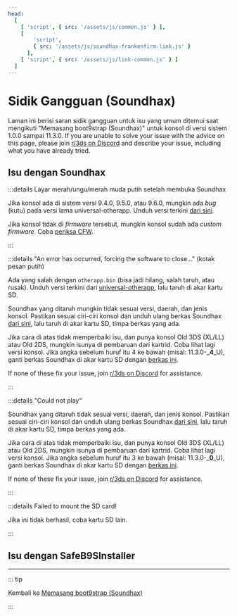 ```yaml
---
head:
  [
    [ 'script', { src: '/assets/js/common.js' } ],
    [
        'script',
        { src: '/assets/js/soundhax-frankenfirm-link.js' }
      ],
    [ 'script', { src: '/assets/js/link-common.js' } ]
  ]
---
```


# Sidik Gangguan (Soundhax)

Laman ini berisi saran sidik gangguan untuk isu yang umum ditemui saat mengikuti "Memasang boot9strap (Soundhax)" untuk konsol di versi sistem 1.0.0 sampai 11.3.0. If you are unable to solve your issue with the advice on this page, please join [r/3ds on Discord](https://discord.gg/3ds) and describe your issue, including what you have already tried.

## Isu dengan Soundhax

:::details Layar merah/ungu/merah muda putih setelah membuka Soundhax

Jika konsol ada di sistem versi 9.4.0, 9.5.0, atau 9.6.0, mungkin ada _bug_ (kutu) pada versi lama universal-otherapp. Unduh versi terkini [dari sini](https://github.com/TuxSH/universal-otherapp/releases/latest).

Jika konsol tidak di _firmware_ tersebut, mungkin konsol sudah ada _custom firmware_. Coba [periksa CFW](checking-for-cfw).

:::

:::details "An error has occurred, forcing the software to close..." (kotak pesan putih)

Ada yang salah dengan `otherapp.bin` (bisa jadi hilang, salah taruh, atau rusak). Unduh versi terkini dari [universal-otherapp](https://github.com/TuxSH/universal-otherapp/releases/latest), lalu taruh di akar kartu SD.

Soundhax yang ditaruh mungkin tidak sesuai versi, daerah, dan jenis konsol. Pastikan sesuai ciri-ciri konsol dan unduh ulang berkas Soundhax [dari sini](http://soundhax.com), lalu taruh di akar kartu SD, timpa berkas yang ada.

Jika cara di atas tidak memperbaiki isu, dan punya konsol Old 3DS (XL/LL) atau Old 2DS, mungkin isunya di pembaruan dari kartrid. Coba lihat lagi versi konsol. Jika angka sebelum huruf itu 4 ke bawah (misal: 11.3.0-_**4**_U), ganti berkas Soundhax di akar kartu SD dengan [berkas ini](http://soundhax.686178.xyz/frankenfirm.html?crash).

If none of these fix your issue, join [r/3ds on Discord](https://discord.gg/3ds) for assistance.

:::

:::details "Could not play"

Soundhax yang ditaruh tidak sesuai versi, daerah, dan jenis konsol. Pastikan sesuai ciri-ciri konsol dan unduh ulang berkas Soundhax [dari sini](http://soundhax.com), lalu taruh di akar kartu SD, timpa berkas yang ada.

Jika cara di atas tidak memperbaiki isu, dan punya konsol Old 3DS (XL/LL) atau Old 2DS, mungkin isunya di pembaruan dari kartrid. Coba lihat lagi versi konsol. Jika angka sebelum huruf itu 3 ke bawah (misal: 11.3.0-_**0**_U), ganti berkas Soundhax di akar kartu SD dengan [berkas ini](http://soundhax.686178.xyz/frankenfirm.html?unplayable).

If none of these fix your issue, join [r/3ds on Discord](https://discord.gg/3ds) for assistance.

:::

:::details Failed to mount the SD card!

Jika ini tidak berhasil, coba kartu SD lain.

:::

## Isu dengan SafeB9SInstaller

<!--@include: ./_include/troubleshooting-sb9si-bin.md -->

<!--@include: ./_include/troubleshooting-sb9si-common.md -->

<!--@include: ./_include/troubleshooting-get-help-common.md -->

---

::: tip

Kembali ke [Memasang boot9strap (Soundhax)](installing-boot9strap-\(soundhax\))

:::

<!--@include: ./_include/troubleshooting-return.md -->
